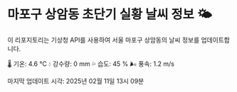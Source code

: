 
# 마포구 상암동 초단기 실황 날씨 정보 🌤️

이 리포지토리는 기상청 API를 사용하여 서울 마포구 상암동의 날씨 정보를 업데이트합니다. 

🌡️ 기온: 4.6 ℃
💧 강수량: 0 mm
💦 습도: 45 %
🌬️ 풍속: 1.2 m/s

마지막 업데이트 시각: 2025년 02월 11일 13시 09분    

